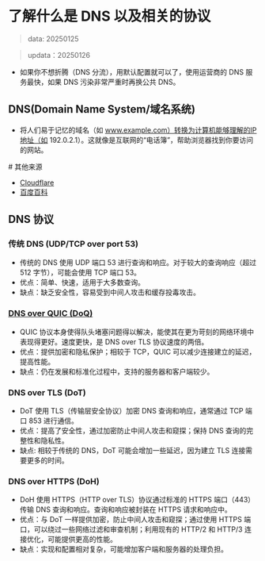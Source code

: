 # 了解什么是 DNS 以及相关的协议
> data: 20250125

> updata：20250126
- 如果你不想折腾（DNS 分流），用默认配置就可以了，使用运营商的 DNS 服务最快，如果 DNS 污染非常严重时再换公共 DNS。

## DNS(Domain Name System/域名系统) 
- 将人们易于记忆的域名（如 www.example.com）转换为计算机能够理解的IP地址（如 192.0.2.1）。这就像是互联网的“电话簿”，帮助浏览器找到你要访问的网站。

\# 其他来源
- [Cloudflare](https://www.cloudflare-cn.com/learning/dns/what-is-a-dns-server/)
- [百度百科](https://baike.baidu.com/item/%E5%9F%9F%E5%90%8D%E7%B3%BB%E7%BB%9F/2251573)

## DNS 协议
### 传统 DNS (UDP/TCP over port 53)
- 传统的 DNS 使用 UDP 端口 53 进行查询和响应。对于较大的查询响应（超过 512 字节），可能会使用 TCP 端口 53。
- 优点：简单、快速，适用于大多数查询。
- 缺点：缺乏安全性，容易受到中间人攻击和缓存投毒攻击。

### [DNS over QUIC (DoQ)](https://zh.wikipedia.org/wiki/DNS_over_QUIC)
- QUIC 协议本身使得队头堵塞问题得以解决，能使其在更为苛刻的网络环境中表现得更好。速度更快，是 DNS over TLS 协议速度的两倍。
- 优点：提供加密和隐私保护；相较于 TCP，QUIC 可以减少连接建立的延迟，提高性能。
- 缺点：仍在发展和标准化过程中，支持的服务器和客户端较少。

### DNS over TLS (DoT)
- DoT 使用 TLS（传输层安全协议）加密 DNS 查询和响应，通常通过 TCP 端口 853 进行通信。
- 优点：提高了安全性，通过加密防止中间人攻击和窥探；保持 DNS 查询的完整性和隐私性。
- 缺点: 相较于传统的 DNS，DoT 可能会增加一些延迟，因为建立 TLS 连接需要更多的时间。

### DNS over HTTPS (DoH)
- DoH 使用 HTTPS（HTTP over TLS）协议通过标准的 HTTPS 端口（443）传输 DNS 查询和响应。查询和响应被封装在 HTTPS 请求和响应中。
- 优点：与 DoT 一样提供加密，防止中间人攻击和窥探；通过使用 HTTPS 端口，可以绕过一些网络过滤和审查机制；利用现有的 HTTP/2 和 HTTP/3 连接优化，可能提供更高的性能。
- 缺点：实现和配置相对复杂，可能增加客户端和服务器的处理负担。

